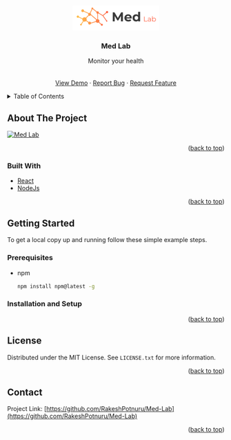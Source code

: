<div id="top"></div>

<!-- PROJECT LOGO -->
<br />
<div align="center">
  <a href="https://github.com/RakeshPotnuru/YearnQuest">
    <img src="src/images/logo.png" alt="Logo">
  </a>

<h3 align="center">Med Lab</h3>

  <p align="center">
    Monitor your health
    <br />
    <!-- <a href="https://github.com/RakeshPotnuru/YearnQuest"><strong>Explore the docs »</strong></a> -->
    <br />
    <br />
    <a href="">View Demo</a>
    ·
    <a href="https://github.com/RakeshPotnuru/Med-Lab/issues">Report Bug</a>
    ·
    <a href="https://github.com/RakeshPotnuru/Med-Lab/issues">Request Feature</a>
  </p>
</div>

<!-- TABLE OF CONTENTS -->
<details>
  <summary>Table of Contents</summary>
  <ol>
    <li>
      <a href="#about-the-project">About The Project</a>
      <ul>
        <li><a href="#built-with">Built With</a></li>
      </ul>
    </li>
    <li>
      <a href="#getting-started">Getting Started</a>
      <ul>
        <li><a href="#prerequisites">Prerequisites</a></li>
        <li><a href="#installation">Installation</a></li>
      </ul>
    </li>
    <!-- <li><a href="#usage">Usage</a></li> -->
    <!-- <li><a href="#roadmap">Roadmap</a></li> -->
    <!-- <li><a href="#contributing">Contributing</a></li> -->
    <li><a href="#license">License</a></li>
    <li><a href="#contact">Contact</a></li>
    <!-- <li><a href="#acknowledgments">Acknowledgments</a></li> -->
  </ol>
</details>

<!-- ABOUT THE PROJECT -->

## About The Project

[![Med Lab][product-screenshot]](https://example.com)

<p align="right">(<a href="#top">back to top</a>)</p>

### Built With

- [React](https://reactjs.org)
- [NodeJs](https://nodejs.org)

<p align="right">(<a href="#top">back to top</a>)</p>

<!-- GETTING STARTED -->

## Getting Started

To get a local copy up and running follow these simple example steps.

### Prerequisites

- npm

  ```sh
  npm install npm@latest -g
  ```

### Installation and Setup


<p align="right">(<a href="#top">back to top</a>)</p>

<!-- LICENSE -->

## License

Distributed under the MIT License. See `LICENSE.txt` for more information.

<p align="right">(<a href="#top">back to top</a>)</p>

<!-- CONTACT -->

## Contact

<!-- - Rakesh - [@RakeshPotnuru](https://github.com/RakeshPotnuru)
- Rwitesh Bera - [@rwiteshbera](https://github.com/rwiteshbera)
- Aqsa Shadab Khan - [@aqsak1](https://github.com/aqsak1) -->

Project Link: [https://github.com/RakeshPotnuru/Med-Lab](https://github.com/RakeshPotnuru/Med-Lab)

<p align="right">(<a href="#top">back to top</a>)</p>

<!-- ACKNOWLEDGMENTS -->

<!-- ## Acknowledgments

- []()
- []()
- []()

<p align="right">(<a href="#top">back to top</a>)</p> -->

<!-- MARKDOWN LINKS & IMAGES -->
<!-- https://www.markdownguide.org/basic-syntax/#reference-style-links -->

[license-shield]: https://img.shields.io/github/license/RakeshPotnuru/YearnQuest.svg?style=for-the-badge
[license-url]: https://github.com/RakeshPotnuru/YearnQuest/blob/master/LICENSE.txt
[product-screenshot]: public/images/homePage.png
